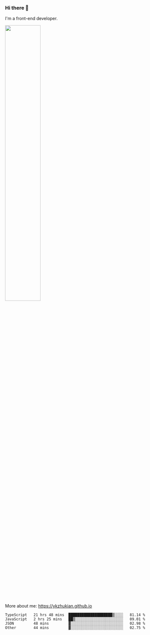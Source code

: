 ### Hi there 👋

I'm a front-end developer.

[<img width="48%" src="https://github-readme-stats.vercel.app/api?username=ykzhukian&show_icons=true&theme=dracula">](https://github.com/anuraghazra/github-readme-stats)

More about me: 
https://ykzhukian.github.io

<!--START_SECTION:waka-->

```text
TypeScript   21 hrs 48 mins  ████████████████████▒░░░░   81.14 %
JavaScript   2 hrs 25 mins   ██▒░░░░░░░░░░░░░░░░░░░░░░   09.01 %
JSON         48 mins         ▓░░░░░░░░░░░░░░░░░░░░░░░░   02.98 %
Other        44 mins         ▓░░░░░░░░░░░░░░░░░░░░░░░░   02.75 %
```

<!--END_SECTION:waka-->
